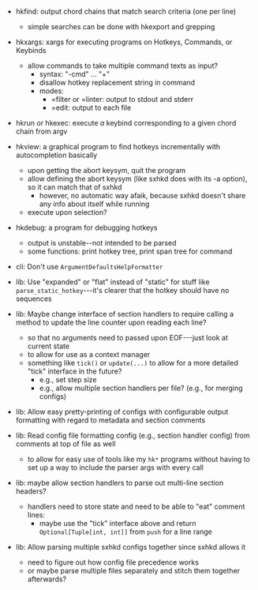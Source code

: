 - hkfind: output chord chains that match search criteria (one per line)
  - simple searches can be done with hkexport and grepping
- hkxargs: xargs for executing programs on Hotkeys, Commands, or Keybinds
  - allow commands to take multiple command texts as input?
    - syntax: "-cmd" ... "+"
    - disallow hotkey replacement string in command
    - modes:
      - =filter or =linter: output to stdout and stderr
      - =edit: output to each file
- hkrun or hkexec: execute *a* keybind corresponding to a given chord chain from argv

- hkview: a graphical program to find hotkeys incrementally with autocompletion basically
  - upon getting the abort keysym, quit the program
  - allow defining the abort keysym (like sxhkd does with its -a option), so it can match that of sxhkd
    - however, no automatic way afaik, because sxhkd doesn't share any info about itself while running
  - execute upon selection?

- hkdebug: a program for debugging hotkeys
  - output is unstable--not intended to be parsed
  - some functions: print hotkey tree, print span tree for command

- cli: Don't use `ArgumentDefaultsHelpFormatter`
- lib: Use "expanded" or "flat" instead of "static" for stuff like
  `parse_static_hotkey`---it's clearer that the hotkey should have no sequences
- lib: Maybe change interface of section handlers to require calling a method
  to update the line counter upon reading each line?
  - so that no arguments need to passed upon EOF---just look at current state
  - to allow for use as a context manager
  - something like `tick()` or `update(...)` to allow for a more detailed
    "tick" interface in the future?
    - e.g., set step size
    - e.g., allow multiple section handlers per file? (e.g., for merging
      configs)
- lib: Allow easy pretty-printing of configs with configurable output
  formatting with regard to metadata and section comments
- lib: Read config file formatting config (e.g., section handler config) from
  comments at top of file as well
  - to allow for easy use of tools like my `hk*` programs without having to set
    up a way to include the parser args with every call
- lib: maybe allow section handlers to parse out multi-line section headers?
  - handlers need to store state and need to be able to "eat" comment lines:
    - maybe use the "tick" interface above and return `Optional[Tuple[int, int]]` from `push` for a line range
- lib: Allow parsing multiple sxhkd configs together since sxhkd allows it
  - need to figure out how config file precedence works
  - or maybe parse multiple files separately and stitch them together afterwards?
